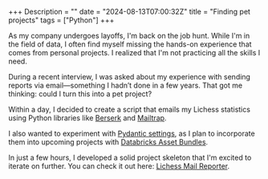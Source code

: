 +++
Description = ""
date = "2024-08-13T07:00:32Z"
title = "Finding pet projects"
tags = ["Python"]
+++

As my company undergoes layoffs, I'm back on the job hunt. While I'm in the field of data, I often find myself missing the hands-on experience that comes from personal projects. I realized that I'm not practicing all the skills I need.

During a recent interview, I was asked about my experience with sending reports via email—something I hadn’t done in a few years. That got me thinking: could I turn this into a pet project?

Within a day, I decided to create a script that emails my Lichess statistics using Python libraries like [Berserk](https://berserk.readthedocs.io/en/master/) and [Mailtrap](https://mailtrap.io/).

I also wanted to experiment with [Pydantic settings](https://docs.pydantic.dev/latest/concepts/pydantic_settings/), as I plan to incorporate them into upcoming projects with [Databricks Asset Bundles](https://docs.databricks.com/en/dev-tools/bundles/index.html).

In just a few hours, I developed a solid project skeleton that I'm excited to iterate on further. You can check it out here: [Lichess Mail Reporter](https://github.com/adrianabreu/lichess-mail-reporter).
